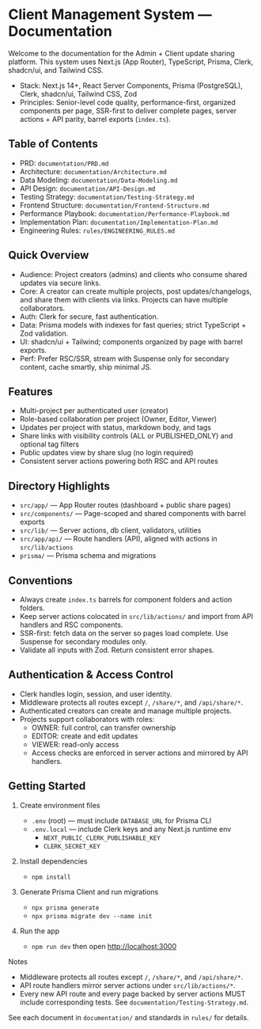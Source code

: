 # Client Management System — Documentation

Welcome to the documentation for the Admin + Client update sharing platform.
This system uses Next.js (App Router), TypeScript, Prisma, Clerk, shadcn/ui, and Tailwind CSS.

- Stack: Next.js 14+, React Server Components, Prisma (PostgreSQL), Clerk, shadcn/ui, Tailwind CSS, Zod
- Principles: Senior-level code quality, performance-first, organized components per page, SSR-first to deliver complete pages, server actions + API parity, barrel exports (`index.ts`).

## Table of Contents

- PRD: `documentation/PRD.md`
- Architecture: `documentation/Architecture.md`
- Data Modeling: `documentation/Data-Modeling.md`
- API Design: `documentation/API-Design.md`
- Testing Strategy: `documentation/Testing-Strategy.md`
- Frontend Structure: `documentation/Frontend-Structure.md`
- Performance Playbook: `documentation/Performance-Playbook.md`
- Implementation Plan: `documentation/Implementation-Plan.md`
- Engineering Rules: `rules/ENGINEERING_RULES.md`

## Quick Overview

- Audience: Project creators (admins) and clients who consume shared updates via secure links.
- Core: A creator can create multiple projects, post updates/changelogs, and share them with clients via links. Projects can have multiple collaborators.
- Auth: Clerk for secure, fast authentication.
- Data: Prisma models with indexes for fast queries; strict TypeScript + Zod validation.
- UI: shadcn/ui + Tailwind; components organized by page with barrel exports.
- Perf: Prefer RSC/SSR, stream with Suspense only for secondary content, cache smartly, ship minimal JS.

## Features

- Multi-project per authenticated user (creator)
- Role-based collaboration per project (Owner, Editor, Viewer)
- Updates per project with status, markdown body, and tags
- Share links with visibility controls (ALL or PUBLISHED_ONLY) and optional tag filters
- Public updates view by share slug (no login required)
- Consistent server actions powering both RSC and API routes

## Directory Highlights

- `src/app/` — App Router routes (dashboard + public share pages)
- `src/components/` — Page-scoped and shared components with barrel exports
- `src/lib/` — Server actions, db client, validators, utilities
- `src/app/api/` — Route handlers (API), aligned with actions in `src/lib/actions`
- `prisma/` — Prisma schema and migrations

## Conventions

- Always create `index.ts` barrels for component folders and action folders.
- Keep server actions colocated in `src/lib/actions/` and import from API handlers and RSC components.
- SSR-first: fetch data on the server so pages load complete. Use Suspense for secondary modules only.
- Validate all inputs with Zod. Return consistent error shapes.

## Authentication & Access Control

- Clerk handles login, session, and user identity.
- Middleware protects all routes except `/`, `/share/*`, and `/api/share/*`.
- Authenticated creators can create and manage multiple projects.
- Projects support collaborators with roles:
  - OWNER: full control, can transfer ownership
  - EDITOR: create and edit updates
  - VIEWER: read-only access
  - Access checks are enforced in server actions and mirrored by API handlers.

## Getting Started

1. Create environment files
   - `.env` (root) — must include `DATABASE_URL` for Prisma CLI
   - `.env.local` — include Clerk keys and any Next.js runtime env
     - `NEXT_PUBLIC_CLERK_PUBLISHABLE_KEY`
     - `CLERK_SECRET_KEY`

2. Install dependencies
   - `npm install`

3. Generate Prisma Client and run migrations
   - `npx prisma generate`
   - `npx prisma migrate dev --name init`

4. Run the app
   - `npm run dev` then open <http://localhost:3000>

Notes
- Middleware protects all routes except `/`, `/share/*`, and `/api/share/*`.
- API route handlers mirror server actions under `src/lib/actions/*`.
- Every new API route and every page backed by server actions MUST include corresponding tests. See `documentation/Testing-Strategy.md`.

See each document in `documentation/` and standards in `rules/` for details.